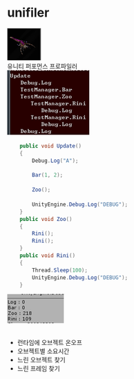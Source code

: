 unifiler
====
![rini](rini.png)
<br>
유니티 퍼포먼스 프로파일러<br>
![cg](cg.png)
<br>
```cs
    public void Update()
    {
        Debug.Log("A");

        Bar(1, 2);

        Zoo();

        UnityEngine.Debug.Log("DEBUG");
    }
    public void Zoo()
    {
        Rini();
        Rini();
    }
    public void Rini()
    {
        Thread.Sleep(100);
        UnityEngine.Debug.Log("DEBUG");
    }
```
![pf](pf2.png)
<br><br>

* 런타임에 오브젝트 온오프
* 오브젝트별 소요시간
* 느린 오브젝트 찾기
* 느린 프레임 찾기
